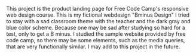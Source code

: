 This project is the product landing page for Free Code Camp's responsive web design course. This is my fictional webdesign "Bminus Design" I tried to stay with a sad classroom theme with the teacher and the dark gray and blue color scheme. Because one may be sad after studying so hard for a test, only to get a B minus. I studied the sample website provided by free code camp, so there may be some elements, such as the media queries, that are very functionally similar. I may add to this project in the future.
